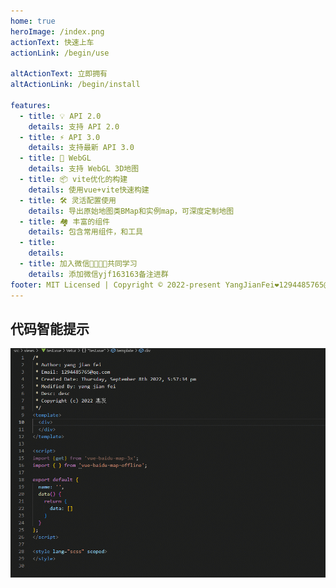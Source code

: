 ```yaml
---
home: true
heroImage: /index.png
actionText: 快速上车
actionLink: /begin/use

altActionText: 立即拥有
altActionLink: /begin/install

features:
  - title: 💡 API 2.0
    details: 支持 API 2.0
  - title: ⚡️ API 3.0
    details: 支持最新 API 3.0
  - title: 🧊 WebGL
    details: 支持 WebGL 3D地图
  - title: 📦 vite优化的构建
    details: 使用vue+vite快速构建
  - title: 🛠️ 灵活配置使用
    details: 导出原始地图类BMap和实例map，可深度定制地图
  - title: 🏘️ 丰富的组件
    details: 包含常用组件，和工具
  - title: 
    details: 
  - title: 加入微信👩‍👩‍👧‍👦共同学习
    details: 添加微信yjf163163备注进群
footer: MIT Licensed | Copyright © 2022-present YangJianFei❤️1294485765@qq.com
---
```


<p align="center">
  <h2 class="mb12">代码智能提示</h2>
  <img class="card-img" src="./image/map-tip.gif" title="代码智能提示" alt="代码智能提示"/>
</p>